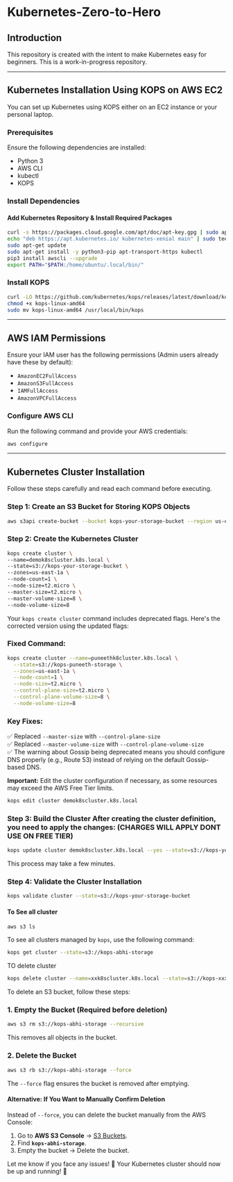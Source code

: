 # Kubernetes-Zero-to-Hero

## Introduction
This repository is created with the intent to make Kubernetes easy for beginners. This is a work-in-progress repository.

---

## Kubernetes Installation Using KOPS on AWS EC2
You can set up Kubernetes using KOPS either on an EC2 instance or your personal laptop.

### Prerequisites
Ensure the following dependencies are installed:
- Python 3
- AWS CLI
- kubectl
- KOPS

### Install Dependencies
#### Add Kubernetes Repository & Install Required Packages
```sh
curl -s https://packages.cloud.google.com/apt/doc/apt-key.gpg | sudo apt-key add -
echo "deb https://apt.kubernetes.io/ kubernetes-xenial main" | sudo tee -a /etc/apt/sources.list.d/kubernetes.list
sudo apt-get update
sudo apt-get install -y python3-pip apt-transport-https kubectl
pip3 install awscli --upgrade
export PATH="$PATH:/home/ubuntu/.local/bin/"
```

### Install KOPS
```sh
curl -LO https://github.com/kubernetes/kops/releases/latest/download/kops-linux-amd64
chmod +x kops-linux-amd64
sudo mv kops-linux-amd64 /usr/local/bin/kops
```

---

## AWS IAM Permissions
Ensure your IAM user has the following permissions (Admin users already have these by default):
- `AmazonEC2FullAccess`
- `AmazonS3FullAccess`
- `IAMFullAccess`
- `AmazonVPCFullAccess`

### Configure AWS CLI
Run the following command and provide your AWS credentials:
```sh
aws configure
```

---

## Kubernetes Cluster Installation
Follow these steps carefully and read each command before executing.

### Step 1: Create an S3 Bucket for Storing KOPS Objects
```sh
aws s3api create-bucket --bucket kops-your-storage-bucket --region us-east-1
```

### Step 2: Create the Kubernetes Cluster
```sh
kops create cluster \
--name=demok8scluster.k8s.local \
--state=s3://kops-your-storage-bucket \
--zones=us-east-1a \
--node-count=1 \
--node-size=t2.micro \
--master-size=t2.micro \
--master-volume-size=8 \
--node-volume-size=8
```

Your `kops create cluster` command includes deprecated flags. Here's the corrected version using the updated flags:  

### **Fixed Command:**  
```sh
kops create cluster --name=puneethk8cluster.k8s.local \
  --state=s3://kops-puneeth-storage \
  --zones=us-east-1a \
  --node-count=1 \
  --node-size=t2.micro \
  --control-plane-size=t2.micro \
  --control-plane-volume-size=8 \
  --node-volume-size=8
```

### **Key Fixes:**  
✅ Replaced `--master-size` with `--control-plane-size`  
✅ Replaced `--master-volume-size` with `--control-plane-volume-size`  
✅ The warning about Gossip being deprecated means you should configure DNS properly (e.g., Route 53) instead of relying on the default Gossip-based DNS.  



**Important:** Edit the cluster configuration if necessary, as some resources may exceed the AWS Free Tier limits.
```sh
kops edit cluster demok8scluster.k8s.local
```

### Step 3: Build the Cluster After creating the cluster definition, you need to apply the changes: (CHARGES WILL APPLY DONT USE ON FREE TIER)
```sh
kops update cluster demok8scluster.k8s.local --yes --state=s3://kops-your-storage-bucket
```
This process may take a few minutes.

### Step 4: Validate the Cluster Installation
```sh
kops validate cluster --state=s3://kops-your-storage-bucket
```

#### To See all cluster
```sh
aws s3 ls
```
To see all clusters managed by `kops`, use the following command:  

```sh
kops get cluster --state=s3://kops-abhi-storage
```

TO delete cluster
```sh
kops delete cluster --name=xxk8scluster.k8s.local --state=s3://kops-xxx-storage --yes
```
To delete an S3 bucket, follow these steps:  

### **1. Empty the Bucket** (Required before deletion)
```sh
aws s3 rm s3://kops-abhi-storage --recursive
```
This removes all objects in the bucket.

### **2. Delete the Bucket**
```sh
aws s3 rb s3://kops-abhi-storage --force
```
The `--force` flag ensures the bucket is removed after emptying.

#### **Alternative: If You Want to Manually Confirm Deletion**
Instead of `--force`, you can delete the bucket manually from the AWS Console:  
1. Go to **AWS S3 Console** → [S3 Buckets](https://s3.console.aws.amazon.com/s3).
2. Find **`kops-abhi-storage`**.
3. Empty the bucket → Delete the bucket.

Let me know if you face any issues! 🚀
Your Kubernetes cluster should now be up and running! 🎉

